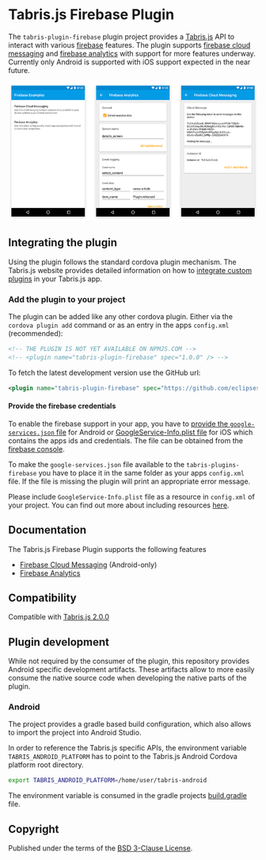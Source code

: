 # Tabris.js Firebase Plugin

The `tabris-plugin-firebase` plugin project provides a [Tabris.js](https://tabrisjs.com) API to interact with various [firebase](https://firebase.google.com/) features. The plugin supports [firebase cloud messaging](https://firebase.google.com/docs/cloud-messaging/) and [firebase analytics](https://firebase.google.com/docs/analytics/) with support for more features underway. Currently only Android is supported with iOS support expected in the near future.

![Overview](doc/img/overview.png)

## Integrating the plugin
Using the plugin follows the standard cordova plugin mechanism. The Tabris.js website provides detailed information on how to [integrate custom plugins](https://tabrisjs.com/documentation/latest/build#adding-plugins) in your Tabris.js app.

### Add the plugin to your project

The plugin can be added like any other cordova plugin. Either via the `cordova plugin add` command or as an entry in the apps `config.xml` (recommended):

```xml
<!-- THE PLUGIN IS NOT YET AVAILABLE ON NPMJS.COM -->
<!-- <plugin name="tabris-plugin-firebase" spec="1.0.0" /> -->
```

To fetch the latest development version use the GitHub url:

```xml
<plugin name="tabris-plugin-firebase" spec="https://github.com/eclipsesource/tabris-plugin-firebase.git" />
```

#### Provide the firebase credentials

To enable the firebase support in your app, you have to [provide the `google-services.json` file](https://firebase.google.com/docs/android/setup#add_firebase_to_your_app) for Android or [GoogleService-Info.plist file](https://firebase.google.com/docs/ios/setup#add_firebase_to_your_app) for iOS which contains the apps ids and credentials. The file can be obtained from the [firebase console](https://console.firebase.google.com).

To make the `google-services.json` file available to the `tabris-plugins-firebase` you have to place it in the same folder as your apps `config.xml` file. If the file is missing the plugin will print an appropriate error message.

Please include `GoogleService-Info.plist` file as a resource in `config.xml` of your project. You can find out more about including resources [here](https://cordova.apache.org/docs/en/latest/config_ref/#resource-file).

## Documentation

The Tabris.js Firebase Plugin supports the following features

* [Firebase Cloud Messaging](doc/cloud-messaging.md) (Android-only)
* [Firebase Analytics](doc/analytics.md)

## Compatibility

Compatible with [Tabris.js 2.0.0](https://github.com/eclipsesource/tabris-js/releases/tag/v2.0.0)

## Plugin development

While not required by the consumer of the plugin, this repository provides Android specific development artifacts. These artifacts allow to more easily consume the native source code when developing the native parts of the plugin.

### Android

The project provides a gradle based build configuration, which also allows to import the project into Android Studio.

In order to reference the Tabris.js specific APIs, the environment variable `TABRIS_ANDROID_PLATFORM` has to point to the Tabris.js Android Cordova platform root directory.

```bash
export TABRIS_ANDROID_PLATFORM=/home/user/tabris-android
```
 The environment variable is consumed in the gradle projects [build.gradle](project/android/build.gradle) file.

## Copyright

Published under the terms of the [BSD 3-Clause License](LICENSE).
